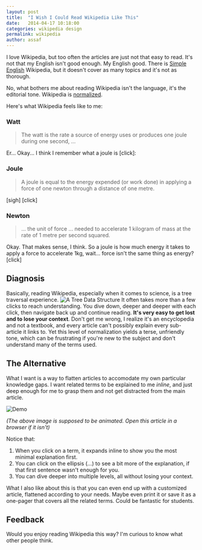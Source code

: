 ```yaml
---
layout: post
title:  "I Wish I Could Read Wikipedia Like This"
date:   2014-04-17 10:18:00
categories: wikipedia design
permalink: wikipedia
author: assaf
---
```

I love Wikipedia, but too often the articles are just not that easy to read. It's not that my English isn't good enough. My English good. There is [Simple English](http://simple.wikipedia.org/) Wikipedia, but it doesn't cover as many topics and it's not as thorough.

No, what bothers me about reading Wikipedia isn't the language, it's the editorial tone. Wikipedia is [normalized](http://en.wikipedia.org/wiki/Database_normalization).

Here's what Wikipedia feels like to me:

### Watt

> The watt is the rate a source of energy uses or produces one joule during one second, ...

Er... Okay... I think I remember what a joule is [click]:

### Joule

> A joule is equal to the energy expended (or work done) in applying a force of one newton through a distance of one metre.

[sigh] [click]

### Newton 
> ... the unit of force ... needed to accelerate 1 kilogram of mass at the rate of 1 metre per second squared.

Okay. That makes sense, I think. So a joule is how much energy it takes to apply a force to accelerate 1kg, wait... force isn't the same thing as energy? [click]

## Diagnosis
Basically, reading Wikipedia, especially when it comes to science, is a tree traversal experience. ![A Tree Data Structure](//cdn.assaflavie.com/2014/04/1397593316.png)
It often takes more than a few clicks to reach understanding. You dive down, deeper and deeper with each click, then navigate back up and continue reading. **It's very easy to get lost and to lose your context**. Don't get me wrong, I realize it's an encyclopedia and not a textbook, and every article can't possibly explain every sub-article it links to. Yet this level of normalization yields a terse, unfriendly tone, which can be frustrating if you're new to the subject and don't understand many of the terms used.

## The Alternative

What I want is a way to flatten articles to accomodate my own particular knowledge gaps. I want related terms to be explained to me *inline*, and just deep enough for me to grasp them and not get distracted from the main article.

![Demo](//cdn.assaflavie.com/2014/04/1397593258.gif)

*(The above image is supposed to be animated. Open this article in a browser if it isn't)*

Notice that:

1. When you click on a term, it expands inline to show you the most minimal explanation first.
2. You can click on the ellipsis (...) to see a bit more of the explanation, if that first sentence wasn't enough for you.
3. You can dive deeper into multiple levels, all without losing your context.

What I also like about this is that you can even end up with a customized article, flattened according to your needs. Maybe even print it or save it as a one-pager that covers all the related terms. Could be fantastic for students.

## Feedback

Would you enjoy reading Wikipedia this way? I'm curious to know what other people think.


